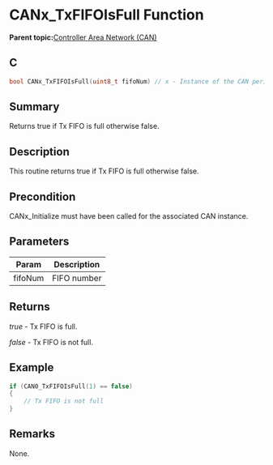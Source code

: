 # CANx\_TxFIFOIsFull Function

**Parent topic:**[Controller Area Network \(CAN\)](GUID-87A954BC-99B5-448D-BC6D-4C2250A9B58E.md)

## C

```c
bool CANx_TxFIFOIsFull(uint8_t fifoNum) // x - Instance of the CAN peripheral
```

## Summary

Returns true if Tx FIFO is full otherwise false.

## Description

This routine returns true if Tx FIFO is full otherwise false.

## Precondition

CANx\_Initialize must have been called for the associated CAN instance.

## Parameters

|Param|Description|
|-----|-----------|
|fifoNum|FIFO number|

## Returns

*true* - Tx FIFO is full.

*false* - Tx FIFO is not full.

## Example

```c
if (CAN0_TxFIFOIsFull(1) == false)
{
    // Tx FIFO is not full
}
```

## Remarks

None.

